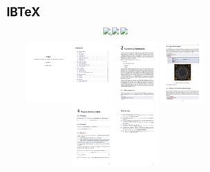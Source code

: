 # IBTeX

<p align="center">
<a href="https://github.com/mholson/sthlmNordBeamerTheme/raw/main/sthlmNordTemplate.pdf">
        <img src="https://img.shields.io/badge/Download-pdf-red.svg"/>
</a>
<img src="https://img.shields.io/badge/Compiler-XeLaTeX-blue.svg"/>
<img src="https://img.shields.io/badge/WIP-WorkInProgress-orange.svg"/>
</p>


<p align="center">
    <img src="assets/doctitle.jpg" width="20%" alt="Background" /><img src="assets/doctoc.jpg" width="20%" alt="Background" /> <img src="assets/docchapter.jpg" width="20%" alt="Background" /> <img src="assets/docimages.jpg" width="20%" alt="Background" /> <img src="assets/docthemenvironments.jpg" width="20%" alt="Background" /><img src="assets/docreferences.jpg" width="20%" alt="Background" />
</p>
